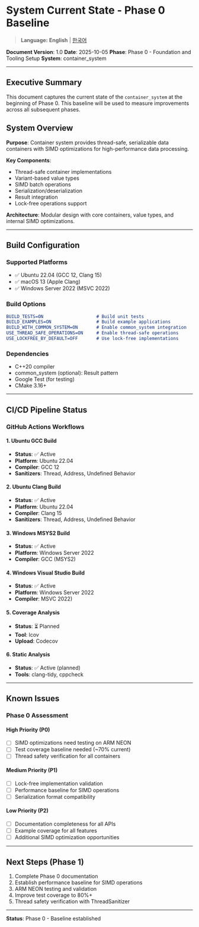 # System Current State - Phase 0 Baseline

> **Language:** **English** | [한국어](CURRENT_STATE_KO.md)

**Document Version**: 1.0
**Date**: 2025-10-05
**Phase**: Phase 0 - Foundation and Tooling Setup
**System**: container_system

---

## Executive Summary

This document captures the current state of the `container_system` at the beginning of Phase 0. This baseline will be used to measure improvements across all subsequent phases.

## System Overview

**Purpose**: Container system provides thread-safe, serializable data containers with SIMD optimizations for high-performance data processing.

**Key Components**:
- Thread-safe container implementations
- Variant-based value types
- SIMD batch operations
- Serialization/deserialization
- Result<T> integration
- Lock-free operations support

**Architecture**: Modular design with core containers, value types, and internal SIMD optimizations.

---

## Build Configuration

### Supported Platforms
- ✅ Ubuntu 22.04 (GCC 12, Clang 15)
- ✅ macOS 13 (Apple Clang)
- ✅ Windows Server 2022 (MSVC 2022)

### Build Options
```cmake
BUILD_TESTS=ON                    # Build unit tests
BUILD_EXAMPLES=ON                 # Build example applications
BUILD_WITH_COMMON_SYSTEM=ON       # Enable common_system integration
USE_THREAD_SAFE_OPERATIONS=ON     # Enable thread-safe operations
USE_LOCKFREE_BY_DEFAULT=OFF       # Use lock-free implementations
```

### Dependencies
- C++20 compiler
- common_system (optional): Result<T> pattern
- Google Test (for testing)
- CMake 3.16+

---

## CI/CD Pipeline Status

### GitHub Actions Workflows

#### 1. Ubuntu GCC Build
- **Status**: ✅ Active
- **Platform**: Ubuntu 22.04
- **Compiler**: GCC 12
- **Sanitizers**: Thread, Address, Undefined Behavior

#### 2. Ubuntu Clang Build
- **Status**: ✅ Active
- **Platform**: Ubuntu 22.04
- **Compiler**: Clang 15
- **Sanitizers**: Thread, Address, Undefined Behavior

#### 3. Windows MSYS2 Build
- **Status**: ✅ Active
- **Platform**: Windows Server 2022
- **Compiler**: GCC (MSYS2)

#### 4. Windows Visual Studio Build
- **Status**: ✅ Active
- **Platform**: Windows Server 2022
- **Compiler**: MSVC 2022)

#### 5. Coverage Analysis
- **Status**: ⏳ Planned
- **Tool**: lcov
- **Upload**: Codecov

#### 6. Static Analysis
- **Status**: ✅ Active (planned)
- **Tools**: clang-tidy, cppcheck

---

## Known Issues

### Phase 0 Assessment

#### High Priority (P0)
- [ ] SIMD optimizations need testing on ARM NEON
- [ ] Test coverage baseline needed (~70% current)
- [ ] Thread safety verification for all containers

#### Medium Priority (P1)
- [ ] Lock-free implementation validation
- [ ] Performance baseline for SIMD operations
- [ ] Serialization format compatibility

#### Low Priority (P2)
- [ ] Documentation completeness for all APIs
- [ ] Example coverage for all features
- [ ] Additional SIMD optimization opportunities

---

## Next Steps (Phase 1)

1. Complete Phase 0 documentation
2. Establish performance baseline for SIMD operations
3. ARM NEON testing and validation
4. Improve test coverage to 80%+
5. Thread safety verification with ThreadSanitizer

---

**Status**: Phase 0 - Baseline established
